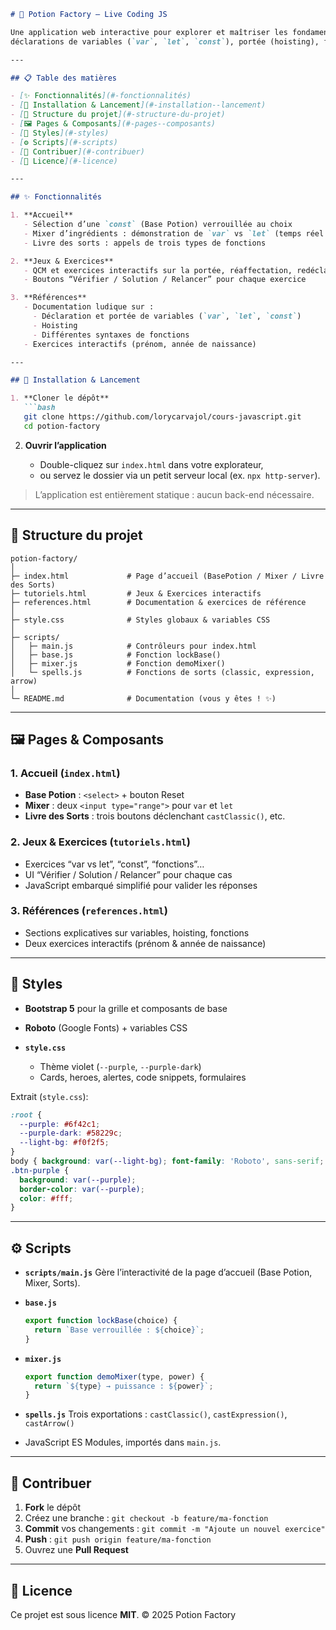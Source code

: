 ````markdown
# 🧪 Potion Factory – Live Coding JS

Une application web interactive pour explorer et maîtriser les fondamentaux de JavaScript :  
déclarations de variables (`var`, `let`, `const`), portée (hoisting), fonctions (classiques, expressions, flèches) et exercices ludiques pour pratiquer en temps réel.

---

## 📋 Table des matières

- [✨ Fonctionnalités](#-fonctionnalités)  
- [🚀 Installation & Lancement](#-installation--lancement)  
- [📁 Structure du projet](#-structure-du-projet)  
- [🖼️ Pages & Composants](#️-pages--composants)  
- [🎨 Styles](#-styles)  
- [⚙️ Scripts](#️-scripts)  
- [🤝 Contribuer](#-contribuer)  
- [📝 Licence](#-licence)  

---

## ✨ Fonctionnalités

1. **Accueil**  
   - Sélection d’une `const` (Base Potion) verrouillée au choix  
   - Mixer d’ingrédients : démonstration de `var` vs `let` (temps réel vs clic)  
   - Livre des sorts : appels de trois types de fonctions  

2. **Jeux & Exercices**  
   - QCM et exercices interactifs sur la portée, réaffectation, redéclaration  
   - Boutons “Vérifier / Solution / Relancer” pour chaque exercice  

3. **Références**  
   - Documentation ludique sur :  
     - Déclaration et portée de variables (`var`, `let`, `const`)  
     - Hoisting  
     - Différentes syntaxes de fonctions  
   - Exercices interactifs (prénom, année de naissance)  

---

## 🚀 Installation & Lancement

1. **Cloner le dépôt**  
   ```bash
   git clone https://github.com/lorycarvajol/cours-javascript.git
   cd potion-factory
````

2. **Ouvrir l’application**

   * Double-cliquez sur `index.html` dans votre explorateur,
   * ou servez le dossier via un petit serveur local (ex. `npx http-server`).

> L’application est entièrement statique : aucun back-end nécessaire.

---

## 📁 Structure du projet

```
potion-factory/
│
├─ index.html             # Page d’accueil (BasePotion / Mixer / Livre des Sorts)
├─ tutoriels.html         # Jeux & Exercices interactifs
├─ references.html        # Documentation & exercices de référence
│
├─ style.css              # Styles globaux & variables CSS
│
├─ scripts/
│   ├─ main.js            # Contrôleurs pour index.html
│   ├─ base.js            # Fonction lockBase()
│   ├─ mixer.js           # Fonction demoMixer()
│   └─ spells.js          # Fonctions de sorts (classic, expression, arrow)
│
└─ README.md              # Documentation (vous y êtes ! ✨)
```

---

## 🖼️ Pages & Composants

### 1. **Accueil** (`index.html`)

* **Base Potion** : `<select>` + bouton Reset
* **Mixer** : deux `<input type="range">` pour `var` et `let`
* **Livre des Sorts** : trois boutons déclenchant `castClassic()`, etc.

### 2. **Jeux & Exercices** (`tutoriels.html`)

* Exercices “var vs let”, “const”, “fonctions”…
* UI “Vérifier / Solution / Relancer” pour chaque cas
* JavaScript embarqué simplifié pour valider les réponses

### 3. **Références** (`references.html`)

* Sections explicatives sur variables, hoisting, fonctions
* Deux exercices interactifs (prénom & année de naissance)

---

## 🎨 Styles

* **Bootstrap 5** pour la grille et composants de base
* **Roboto** (Google Fonts) + variables CSS
* **`style.css`**

  * Thème violet (`--purple`, `--purple-dark`)
  * Cards, heroes, alertes, code snippets, formulaires

Extrait (`style.css`):

```css
:root {
  --purple: #6f42c1;
  --purple-dark: #58229c;
  --light-bg: #f0f2f5;
}
body { background: var(--light-bg); font-family: 'Roboto', sans-serif; }
.btn-purple {
  background: var(--purple);
  border-color: var(--purple);
  color: #fff;
}
```

---

## ⚙️ Scripts

* **`scripts/main.js`**
  Gère l’interactivité de la page d’accueil (Base Potion, Mixer, Sorts).
* **`base.js`**

  ```js
  export function lockBase(choice) {
    return `Base verrouillée : ${choice}`;
  }
  ```
* **`mixer.js`**

  ```js
  export function demoMixer(type, power) {
    return `${type} → puissance : ${power}`;
  }
  ```
* **`spells.js`**
  Trois exportations : `castClassic()`, `castExpression()`, `castArrow()`
* JavaScript ES Modules, importés dans `main.js`.

---

## 🤝 Contribuer

1. **Fork** le dépôt
2. Créez une branche : `git checkout -b feature/ma-fonction`
3. **Commit** vos changements : `git commit -m "Ajoute un nouvel exercice"`
4. **Push** : `git push origin feature/ma-fonction`
5. Ouvrez une **Pull Request**

---

## 📝 Licence

Ce projet est sous licence **MIT**.
© 2025 Potion Factory

```
```
